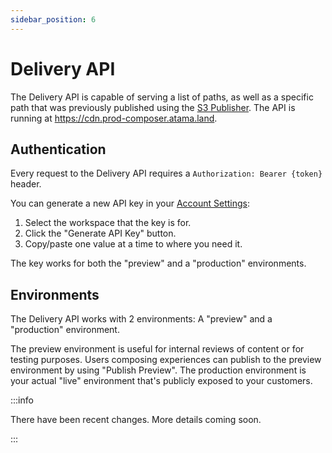 ```yaml
---
sidebar_position: 6
---
```


# Delivery API

The Delivery API is capable of serving a list of paths, as well as a specific path that was previously published using the [S3 Publisher](/#). The API is running at https://cdn.prod-composer.atama.land.

## Authentication
Every request to the Delivery API requires a `Authorization: Bearer {token}` header.

You can generate a new API key in your [Account Settings](https://studio.atama.co/organization/misc/account-settings):
1. Select the workspace that the key is for.
2. Click the "Generate API Key" button.
3. Copy/paste one value at a time to where you need it.

The key works for both the "preview" and a "production" environments.

## Environments

The Delivery API works with 2 environments: A "preview" and a "production" environment.

The preview environment is useful for internal reviews of content or for testing purposes. Users composing experiences can publish to the preview environment by using "Publish Preview". The production environment is your actual "live" environment that's publicly exposed to your customers.

:::info

There have been recent changes. More details coming soon.

:::

